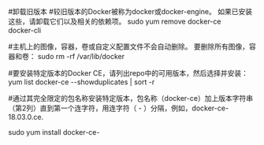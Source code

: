 #卸载旧版本
#较旧版本的Docker被称为docker或docker-engine。 如果已安装这些，请卸载它们以及相关的依赖项。
sudo yum remove docker-ce \
                docker-cli 

#主机上的图像，容器，卷或自定义配置文件不会自动删除。 要删除所有图像，容器和卷：
sudo rm -rf /var/lib/docker                                 

#要安装特定版本的Docker CE，请列出repo中的可用版本，然后选择并安装：           
yum list docker-ce --showduplicates | sort -r

#通过其完全限定的包名称安装特定版本，包名称（docker-ce）加上版本字符串（第2列）直到第一个连字符，用连字符（ - ）分隔，例如，docker-ce-18.03.0.ce.

sudo yum install docker-ce-<VERSION STRING>
